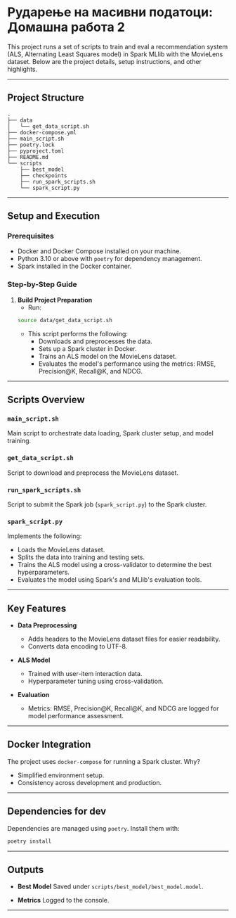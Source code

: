 
# Рударење на масивни податоци: Домашна работа 2

This project runs a set of scripts to train and eval a recommendation system (ALS, Alternating Least Squares model) in Spark MLlib with the MovieLens dataset. Below are the project details, setup instructions, and other highlights.

---

## Project Structure

```
.
├── data
│   └── get_data_script.sh
├── docker-compose.yml
├── main_script.sh
├── poetry.lock
├── pyproject.toml
├── README.md
└── scripts
    ├── best_model
    ├── checkpoints
    ├── run_spark_scripts.sh
    └── spark_script.py
```

---

## Setup and Execution

### Prerequisites

- Docker and Docker Compose installed on your machine.
- Python 3.10 or above with `poetry` for dependency management.
- Spark installed in the Docker container.

### Step-by-Step Guide

1. **Build Project Preparation**
   - Run:
   ```bash
   source data/get_data_script.sh
   ``` 
   - This script performs the following:
     - Downloads and preprocesses the data.
     - Sets up a Spark cluster in Docker.
     - Trains an ALS model on the MovieLens dataset.
     - Evaluates the model's performance using the metrics: RMSE, Precision@K, Recall@K, and NDCG.

---

## Scripts Overview

### `main_script.sh`
Main script to orchestrate data loading, Spark cluster setup, and model training.

### `get_data_script.sh`
Script to download and preprocess the MovieLens dataset.

### `run_spark_scripts.sh`
Script to submit the Spark job (`spark_script.py`) to the Spark cluster.

### `spark_script.py`
Implements the following:
- Loads the MovieLens dataset.
- Splits the data into training and testing sets.
- Trains the ALS model using a cross-validator to determine the best hyperparameters.
- Evaluates the model using Spark's and MLlib's evaluation tools.

---

## Key Features

- **Data Preprocessing**
  - Adds headers to the MovieLens dataset files for easier readability.
  - Converts data encoding to UTF-8.

- **ALS Model**
  - Trained with user-item interaction data.
  - Hyperparameter tuning using cross-validation.

- **Evaluation**
  - Metrics: RMSE, Precision@K, Recall@K, and NDCG are logged for model performance assessment.

---

## Docker Integration

The project uses `docker-compose` for running a Spark cluster. Why?
- Simplified environment setup.
- Consistency across development and production.

---

## Dependencies for dev

Dependencies are managed using `poetry`. Install them with:
```bash
poetry install
```

---

## Outputs

- **Best Model**
  Saved under `scripts/best_model/best_model.model`.

- **Metrics**
  Logged to the console.

---
